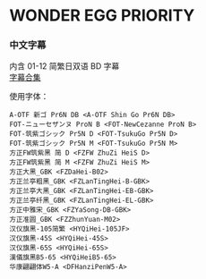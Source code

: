 # WONDER EGG PRIORITY

### 中文字幕

内含 01-12 简繁日双语 BD 字幕  
[字幕合集](https://github.com/Nekomoekissaten-SUB/Nekomoekissaten-Storage/releases/download/subtitle_pkg/WEP_BD_JPCH.7z)

使用字体：
```
A-OTF 新ゴ Pr6N DB <A-OTF Shin Go Pr6N DB>
FOT-ニューセザンヌ ProN B <FOT-NewCezanne ProN B>
FOT-筑紫ゴシック Pr5N D <FOT-TsukuGo Pr5N D>
FOT-筑紫ゴシック Pr5N M <FOT-TsukuGo Pr5N M>
方正FW筑紫黑 简 D <FZFW ZhuZi HeiS D>
方正FW筑紫黑 简 M <FZFW ZhuZi HeiS M>
方正大黑_GBK <FZDaHei-B02>
方正兰亭粗黑_GBK <FZLanTingHei-B-GBK>
方正兰亭大黑_GBK <FZLanTingHei-EB-GBK>
方正兰亭纤黑_GBK <FZLanTingHei-EL-GBK>
方正中雅宋_GBK <FZYaSong-DB-GBK>
方正准圆_GBK <FZZhunYuan-M02>
汉仪旗黑-105简繁 <HYQiHei-105JF>
汉仪旗黑-45S <HYQiHei-45S>
汉仪旗黑-65S <HYQiHei-65S>
漢儀旗黑B5-65 <HYQiHeiB5-65>
华康翩翩体W5-A <DFHanziPenW5-A>
```